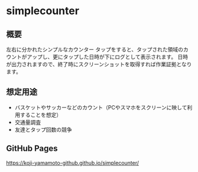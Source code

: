 # simplecounter
## 概要
左右に分かれたシンプルなカウンター
タップをすると、タップされた領域のカウントがアップし、更にタップした日時が下にログとして表示されます。
日時が出力されますので、終了時にスクリーンショットを取得すれば作業証拠となります。

## 想定用途
- バスケットやサッカーなどのカウント（PCやスマホをスクリーンに映して利用することを想定）
- 交通量調査
- 友達とタップ回数の競争

## GitHub Pages
https://koji-yamamoto-github.github.io/simplecounter/
